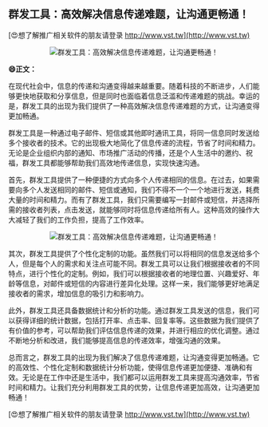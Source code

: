 ## **群发工具：高效解决信息传递难题，让沟通更畅通！**

[😍想了解推广相关软件的朋友请登录 http://www.vst.tw](http://www.vst.tw)

 <center><img src="https://vst.tw/MP4/tuiguang/png/1.png" alt="群发工具：高效解决信息传递难题，让沟通更畅通！"></center>

**😄正文：**

在现代社会中，信息的传递和沟通变得越来越重要。随着科技的不断进步，人们能够更快地获取和分享信息，但是同时也面临着信息泛滥和传递难题的挑战。幸运的是，群发工具的出现为我们提供了一种高效解决信息传递难题的方式，让沟通变得更加畅通。

群发工具是一种通过电子邮件、短信或其他即时通讯工具，将同一信息同时发送给多个接收者的技术。它的出现极大地简化了信息传递的流程，节省了时间和精力。无论是企业组织内部的通知、市场推广活动的传播，还是个人生活中的邀约、祝福，群发工具都能够帮助我们高效地传递信息，实现快速沟通。

首先，群发工具提供了一种便捷的方式向多个人传递相同的信息。在过去，如果需要向多个人发送相同的邮件、短信或通知，我们不得不一个一个地进行发送，耗费大量的时间和精力。而有了群发工具，我们只需要编写一封邮件或短信，并选择所需的接收者列表，点击发送，就能够同时将信息传递给所有人。这种高效的操作大大减轻了我们的工作负担，提高了工作效率。

 <center><img src="https://vst.tw/MP4/tuiguang/png/3.png" alt="群发工具：高效解决信息传递难题，让沟通更畅通！"></center>

其次，群发工具提供了个性化定制的功能。虽然我们可以将相同的信息发送给多个人，但是每个人的需求和关注点可能不同。群发工具可以让我们根据接收者的不同特点，进行个性化的定制。例如，我们可以根据接收者的地理位置、兴趣爱好、年龄等信息，对邮件或短信的内容进行差异化处理。这样一来，我们能够更好地满足接收者的需求，增加信息的吸引力和影响力。

此外，群发工具还具备数据统计和分析的功能。通过群发工具发送的信息，我们可以获得详细的统计数据，包括打开率、点击率、回复率等。这些数据为我们提供了有价值的参考，可以帮助我们评估信息传递的效果，并进行相应的优化调整。通过不断地分析和改进，我们能够提高信息的传递效率，增强沟通的效果。

总而言之，群发工具的出现为我们解决了信息传递难题，让沟通变得更加畅通。它的高效性、个性化定制和数据统计分析功能，使得信息传递更加便捷、准确和有效。无论是在工作中还是生活中，我们都可以运用群发工具来提高沟通效率，节省时间和精力。让我们充分利用群发工具的优势，让信息传递更加高效，让沟通更加畅通！

[😍想了解推广相关软件的朋友请登录 http://www.vst.tw](http://www.vst.tw)



